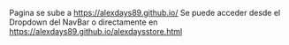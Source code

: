 Pagina se sube a https://alexdays89.github.io/
Se puede acceder desde el Dropdown del NavBar o directamente en https://alexdays89.github.io/alexdaysstore.html
